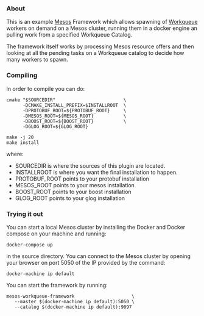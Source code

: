 ### About

This is an example [Mesos](https://github.com/apache/mesos)
Framework which allows spawning of
[Workqueue](http://ccl.cse.nd.edu/software/workqueue/) workers on demand
on a Mesos cluster, running them in a docker engine an pulling work from
a specified Workqueue Catalog.

The framework itself works by processing Mesos resource offers and then
looking at all the pending tasks on a Workqueue catalog to decide how
many workers to spawn.

### Compiling

In order to compile you can do:

    cmake "$SOURCEDIR"                         \
          -DCMAKE_INSTALL_PREFIX=$INSTALLROOT  \
          -DPROTOBUF_ROOT=${PROTOBUF_ROOT}     \
          -DMESOS_ROOT=${MESOS_ROOT}           \
          -DBOOST_ROOT=${BOOST_ROOT}           \
          -DGLOG_ROOT=${GLOG_ROOT}

    make -j 20
    make install

where:

- SOURCEDIR is where the sources of this plugin are located.
- INSTALLROOT is where you want the final installation to happen.
- PROTOBUF_ROOT points to your protobuf installation
- MESOS_ROOT points to your mesos installation
- BOOST_ROOT points to your boost installation
- GLOG_ROOT points to your glog installation

### Trying it out

You can start a local Mesos cluster by installing the Docker and Docker
compose on your machine and running:

    docker-compose up

in the source directory. You can connect to the Mesos cluster by opening
your browser on port 5050 of the IP provided by the command:

    docker-machine ip default

You can start the framework by running:

    mesos-workqueue-framework                     \
       --master $(docker-machine ip default):5050 \
       --catalog $(docker-machine ip default):9097
